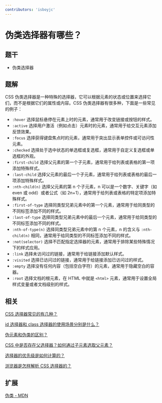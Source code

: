 ```yaml
---
contributors: 'isboyjc'
---
```


# 伪类选择器有哪些？


## 题干

- 伪类选择器



## 题解

<!-- ::: details 点我查看题解 -->

CSS 伪类选择器是一种特殊的选择器，它可以根据元素的状态或位置来选择它们，而不是根据它们的属性或内容。CSS 伪类选择器有很多种，下面是一些常见的例子：

- `:hover` 选择鼠标悬停在元素上时的元素，通常用于改变链接或按钮的样式。
- `:active` 选择用户激活（例如点击）元素时的元素，通常用于给交互元素添加反馈效果。
- `:focus` 选择获得键盘焦点时的元素，通常用于突出显示表单控件或可访问性元素。
- `:checked` 选择处于选中状态的单选框或复选框，通常用于自定义复选框或单选框的外观。
- `:first-child` 选择父元素的第一个子元素，通常用于给列表或表格的第一项添加特殊样式。
- `:last-child` 选择父元素的最后一个子元素，通常用于给列表或表格的最后一项添加特殊样式。
- `:nth-child(n)` 选择父元素的第 n 个子元素，n 可以是一个数字、关键字（如 even 或 odd）或者公式（如 2n+1），通常用于给列表或表格的特定项添加特殊样式。
- `:first-of-type` 选择同类型兄弟元素中的第一个元素，通常用于给同类型的不同标签添加不同的样式。
- `:last-of-type` 选择同类型兄弟元素中的最后一个元素，通常用于给同类型的不同标签添加不同的样式。
- `:nth-of-type(n)` 选择同类型兄弟元素中的第 n 个元素，n 的含义与 `:nth-child(n)` 相同，通常用于给同类型的不同标签添加不同的样式。
- `:not(selector)` 选择不匹配指定选择器的元素，通常用于排除某些特殊情况下的样式应用。
- `:link` 选择未访问过的链接，通常用于给链接添加默认样式。
- `:visited` 选择已访问过的链接，通常用于给链接添加已访问过的样式。
- `:empty` 选择没有任何内容（包括空白字符）的元素，通常用于隐藏空白的容器。
- `:root` 选择文档的根元素，在 HTML 中就是 `<html>` 元素，通常用于设置全局样式变量或者文档级别的样式。

<!-- ::: -->



## 相关

[CSS 选择器常见的有几种？](./020010_selector_all.md)

[id 选择器和 class 选择器的使用场景分别是什么？](./020020_id_calss_selector.md)

[伪元素和伪类的区别？](./020040_pseudoelements_and_pseudoclasses.md)

[CSS 中是否存在父选择器？如何通过子元素选取父元素？](./020050_parent_selector.md)

[选择器的优先级是如何计算的？](./020060_selector_priority.md)

[浏览器是怎样解析 CSS 选择器的？](./020070_browser_parse_selector.md)

## 扩展

[伪类 - MDN](https://developer.mozilla.org/zh-CN/docs/Web/CSS/Pseudo-classes)

